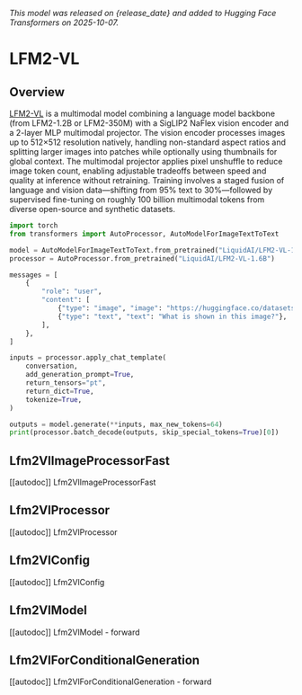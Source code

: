 <!--Copyright 2025 The HuggingFace Team. All rights reserved.

Licensed under the Apache License, Version 2.0 (the "License"); you may not use this file except in compliance with
the License. You may obtain a copy of the License at

http://www.apache.org/licenses/LICENSE-2.0

Unless required by applicable law or agreed to in writing, software distributed under the License is distributed on
an "AS IS" BASIS, WITHOUT WARRANTIES OR CONDITIONS OF ANY KIND, either express or implied. See the License for the
specific language governing permissions and limitations under the License.

⚠️ Note that this file is in Markdown but contain specific syntax for our doc-builder (similar to MDX) that may not be
rendered properly in your Markdown viewer.

-->
*This model was released on {release_date} and added to Hugging Face Transformers on 2025-10-07.*

# LFM2-VL

## Overview

[LFM2-VL](https://www.liquid.ai/blog/lfm2-vl-efficient-vision-language-models) is a multimodal model combining a language model backbone (from LFM2-1.2B or LFM2-350M) with a SigLIP2 NaFlex vision encoder and a 2-layer MLP multimodal projector. The vision encoder processes images up to 512×512 resolution natively, handling non-standard aspect ratios and splitting larger images into patches while optionally using thumbnails for global context. The multimodal projector applies pixel unshuffle to reduce image token count, enabling adjustable tradeoffs between speed and quality at inference without retraining. Training involves a staged fusion of language and vision data—shifting from 95% text to 30%—followed by supervised fine-tuning on roughly 100 billion multimodal tokens from diverse open-source and synthetic datasets.

<hfoptions id="usage">
<hfoption i="AutoModelForImageTextToText">

```py
import torch
from transformers import AutoProcessor, AutoModelForImageTextToText

model = AutoModelForImageTextToText.from_pretrained("LiquidAI/LFM2-VL-1.6B", dtype="uto")
processor = AutoProcessor.from_pretrained("LiquidAI/LFM2-VL-1.6B")

messages = [
    {
        "role": "user",
        "content": [
            {"type": "image", "image": "https://huggingface.co/datasets/huggingface/documentation-images/resolve/main/pipeline-cat-chonk.jpeg"},
            {"type": "text", "text": "What is shown in this image?"},
        ],
    },
]

inputs = processor.apply_chat_template(
    conversation,
    add_generation_prompt=True,
    return_tensors="pt",
    return_dict=True,
    tokenize=True,
)

outputs = model.generate(**inputs, max_new_tokens=64)
print(processor.batch_decode(outputs, skip_special_tokens=True)[0])
```

</hfoption>
</hfoptions>

## Lfm2VlImageProcessorFast

[[autodoc]] Lfm2VlImageProcessorFast

## Lfm2VlProcessor

[[autodoc]] Lfm2VlProcessor

## Lfm2VlConfig

[[autodoc]] Lfm2VlConfig

## Lfm2VlModel

[[autodoc]] Lfm2VlModel
    - forward

## Lfm2VlForConditionalGeneration

[[autodoc]] Lfm2VlForConditionalGeneration
    - forward
